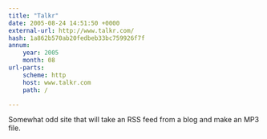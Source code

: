 ```yaml
---
title: "Talkr"
date: 2005-08-24 14:51:50 +0000
external-url: http://www.talkr.com/
hash: 1a862b570ab20fedbeb33bc759926f7f
annum:
    year: 2005
    month: 08
url-parts:
    scheme: http
    host: www.talkr.com
    path: /

---
```


Somewhat odd site that will take an RSS feed from a blog and make an MP3 file.
